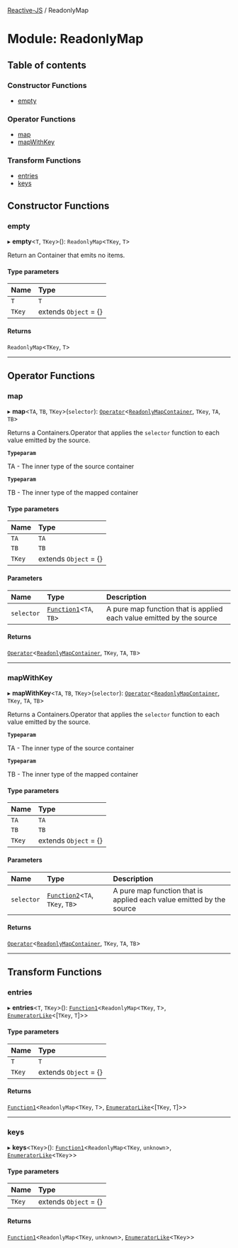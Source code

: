 [Reactive-JS](../README.md) / ReadonlyMap

# Module: ReadonlyMap

## Table of contents

### Constructor Functions

- [empty](ReadonlyMap.md#empty)

### Operator Functions

- [map](ReadonlyMap.md#map)
- [mapWithKey](ReadonlyMap.md#mapwithkey)

### Transform Functions

- [entries](ReadonlyMap.md#entries)
- [keys](ReadonlyMap.md#keys)

## Constructor Functions

### empty

▸ **empty**<`T`, `TKey`\>(): `ReadonlyMap`<`TKey`, `T`\>

Return an Container that emits no items.

#### Type parameters

| Name | Type |
| :------ | :------ |
| `T` | `T` |
| `TKey` | extends `Object` = {} |

#### Returns

`ReadonlyMap`<`TKey`, `T`\>

___

## Operator Functions

### map

▸ **map**<`TA`, `TB`, `TKey`\>(`selector`): [`Operator`](containers.KeyedContainers.md#operator)<[`ReadonlyMapContainer`](../interfaces/containers.ReadonlyMapContainer.md), `TKey`, `TA`, `TB`\>

Returns a Containers.Operator that applies the `selector` function to each
value emitted by the source.

**`Typeparam`**

TA - The inner type of the source container

**`Typeparam`**

TB - The inner type of the mapped container

#### Type parameters

| Name | Type |
| :------ | :------ |
| `TA` | `TA` |
| `TB` | `TB` |
| `TKey` | extends `Object` = {} |

#### Parameters

| Name | Type | Description |
| :------ | :------ | :------ |
| `selector` | [`Function1`](functions.md#function1)<`TA`, `TB`\> | A pure map function that is applied each value emitted by the source |

#### Returns

[`Operator`](containers.KeyedContainers.md#operator)<[`ReadonlyMapContainer`](../interfaces/containers.ReadonlyMapContainer.md), `TKey`, `TA`, `TB`\>

___

### mapWithKey

▸ **mapWithKey**<`TA`, `TB`, `TKey`\>(`selector`): [`Operator`](containers.KeyedContainers.md#operator)<[`ReadonlyMapContainer`](../interfaces/containers.ReadonlyMapContainer.md), `TKey`, `TA`, `TB`\>

Returns a Containers.Operator that applies the `selector` function to each
value emitted by the source.

**`Typeparam`**

TA - The inner type of the source container

**`Typeparam`**

TB - The inner type of the mapped container

#### Type parameters

| Name | Type |
| :------ | :------ |
| `TA` | `TA` |
| `TB` | `TB` |
| `TKey` | extends `Object` = {} |

#### Parameters

| Name | Type | Description |
| :------ | :------ | :------ |
| `selector` | [`Function2`](functions.md#function2)<`TA`, `TKey`, `TB`\> | A pure map function that is applied each value emitted by the source |

#### Returns

[`Operator`](containers.KeyedContainers.md#operator)<[`ReadonlyMapContainer`](../interfaces/containers.ReadonlyMapContainer.md), `TKey`, `TA`, `TB`\>

___

## Transform Functions

### entries

▸ **entries**<`T`, `TKey`\>(): [`Function1`](functions.md#function1)<`ReadonlyMap`<`TKey`, `T`\>, [`EnumeratorLike`](../interfaces/types.EnumeratorLike.md)<[`TKey`, `T`]\>\>

#### Type parameters

| Name | Type |
| :------ | :------ |
| `T` | `T` |
| `TKey` | extends `Object` = {} |

#### Returns

[`Function1`](functions.md#function1)<`ReadonlyMap`<`TKey`, `T`\>, [`EnumeratorLike`](../interfaces/types.EnumeratorLike.md)<[`TKey`, `T`]\>\>

___

### keys

▸ **keys**<`TKey`\>(): [`Function1`](functions.md#function1)<`ReadonlyMap`<`TKey`, `unknown`\>, [`EnumeratorLike`](../interfaces/types.EnumeratorLike.md)<`TKey`\>\>

#### Type parameters

| Name | Type |
| :------ | :------ |
| `TKey` | extends `Object` = {} |

#### Returns

[`Function1`](functions.md#function1)<`ReadonlyMap`<`TKey`, `unknown`\>, [`EnumeratorLike`](../interfaces/types.EnumeratorLike.md)<`TKey`\>\>
